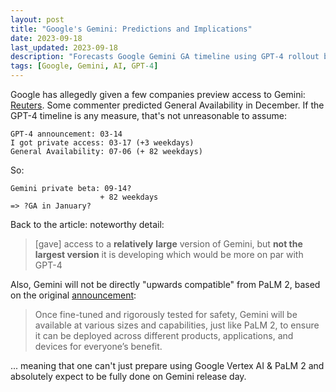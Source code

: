 ```yaml
---
layout: post
title: "Google's Gemini: Predictions and Implications"
date: 2023-09-18
last_updated: 2023-09-18
description: "Forecasts Google Gemini GA timeline using GPT-4 rollout benchmarks, and notes Reuters intel on preview access and model size variations vs. GPT-4."
tags: [Google, Gemini, AI, GPT-4]
---
```


Google has allegedly given a few companies preview access to Gemini: [Reuters](https://www.reuters.com/technology/google-nears-release-ai-software-gemini-information-2023-09-15/). Some commenter predicted General Availability in December. If the GPT-4 timeline is any measure, that's not unreasonable to assume:

```
GPT-4 announcement: 03-14
I got private access: 03-17 (+3 weekdays)
General Availability: 07-06 (+ 82 weekdays)
```

So:

```
Gemini private beta: 09-14?
                    + 82 weekdays
=> ?GA in January?
```

Back to the article: noteworthy detail:

> [gave] access to a **relatively** **large** version of Gemini, but **not the largest version** it is developing which would be more on par with GPT-4

Also, Gemini will not be directly "upwards compatible" from PaLM 2, based on the original [announcement](https://blog.google/technology/ai/google-palm-2-ai-large-language-model/):

> Once fine-tuned and rigorously tested for safety, Gemini will be available at various sizes and capabilities, just like PaLM 2, to ensure it can be deployed across different products, applications, and devices for everyone’s benefit.

... meaning that one can't just prepare using Google Vertex AI & PaLM 2 and absolutely expect to be fully done on Gemini release day.